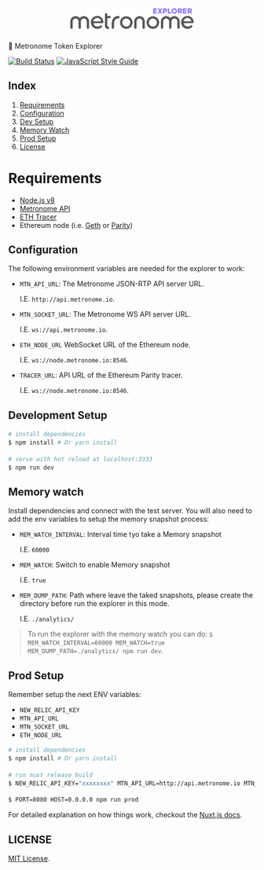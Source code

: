 <h1 align="center">
  <img src="./assets/img/logo-black.png" alt="Metronome Explorer" width="50%">
</h1>

🔎 Metronome Token Explorer

[![Build Status](https://travis-ci.com/MetronomeToken/metronome-explorer.svg?token=zFtwnjoHbEAEPUQyswR1&branch=master)](https://travis-ci.com/MetronomeToken/metronome-desktop-wallet)
[![JavaScript Style Guide](https://img.shields.io/badge/code_style-standard-brightgreen.svg)](https://standardjs.com)

## Index
1. [Requirements](#requirements)
1. [Configuration](#configuration)
1. [Dev Setup](#dev-Setup)
1. [Memory Watch](#memory-watch)
1. [Prod Setup](#prod-setup)
1. [License](#license)

# Requirements
  - [Node.js v8]()
  - [Metronome API]()
  - [ETH Tracer]()
  - Ethereum node (i.e. [Geth]() or [Parity]())

## Configuration

The following environment variables are needed for the explorer to work:

- `MTN_API_URL`: The Metronome JSON-RTP API server URL.

  I.E. `http://api.metronome.io`.

- `MTN_SOCKET_URL`: The Metronome WS API server URL.

  I.E. `ws://api.metronome.io`.

- `ETH_NODE_URL` WebSocket URL of the Ethereum node.

  I.E. `ws://node.metronome.io:8546`.

- `TRACER_URL`: API URL of the Ethereum Parity tracer.

  I.E. `ws://node.metronome.io:8546`.

## Development Setup

``` bash
# install dependencies
$ npm install # Or yarn install

# serve with hot reload at localhost:3333
$ npm run dev
```

## Memory watch

Install dependencies and connect with the test server. You will also need to add the env variables to setup the memory snapshot process:

  - `MEM_WATCH_INTERVAL`: Interval time tyo take a Memory snapshot

    I.E. `60000`

  - `MEM_WATCH`: Switch to enable Memory snapshot

    I.E. `true`

  - `MEM_DUMP_PATH`: Path where leave the taked snapshots, please create the directory before run the explorer in this mode.

    I.E. `./analytics/`


  > To run the explorer with the memory watch you can do: `$ MEM_WATCH_INTERVAL=60000 MEM_WATCH=true MEM_DUMP_PATH=./analytics/ npm run dev`.


## Prod Setup

Remember setup the next ENV variables: 

- `NEW_RELIC_API_KEY`
- `MTN_API_URL`
- `MTN_SOCKET_URL`
- `ETH_NODE_URL`

``` bash
# install dependencies
$ npm install # Or yarn install

# run nuxt release build
$ NEW_RELIC_API_KEY="xxxxxxxx" MTN_API_URL=http://api.metronome.io MTN_SOCKET_URL=ws://api.metronome.io ETH_NODE_URL=ws://node.metronome.io:8546 npm run build

$ PORT=8080 HOST=0.0.0.0 npm run prod
```

For detailed explanation on how things work, checkout the [Nuxt.js docs](https://github.com/nuxt/nuxt.js).

## LICENSE
[MIT License](https://github.com/MetronomeToken/metronome-explorer/blob/develop/LICENSE).